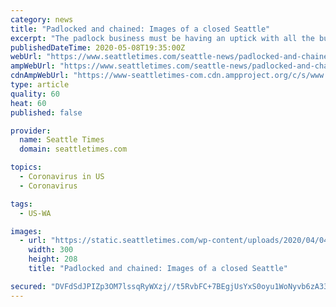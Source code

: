 ```yaml
---
category: news
title: "Padlocked and chained: Images of a closed Seattle"
excerpt: "The padlock business must be having an uptick with all the businesses closed because of the coronavirus. Widely seen in Seattle during the pandemic, locks and chains convey the sense of a city on pause."
publishedDateTime: 2020-05-08T19:35:00Z
webUrl: "https://www.seattletimes.com/seattle-news/padlocked-and-chained-images-of-a-closed-seattle/"
ampWebUrl: "https://www.seattletimes.com/seattle-news/padlocked-and-chained-images-of-a-closed-seattle/?amp=1"
cdnAmpWebUrl: "https://www-seattletimes-com.cdn.ampproject.org/c/s/www.seattletimes.com/seattle-news/padlocked-and-chained-images-of-a-closed-seattle/?amp=1"
type: article
quality: 60
heat: 60
published: false

provider:
  name: Seattle Times
  domain: seattletimes.com

topics:
  - Coronavirus in US
  - Coronavirus

tags:
  - US-WA

images:
  - url: "https://static.seattletimes.com/wp-content/uploads/2020/04/04302020_Padlocked_142653-300x208.jpg"
    width: 300
    height: 208
    title: "Padlocked and chained: Images of a closed Seattle"

secured: "DVFdSdJPIZp3OM7lssqRyWXzj//t5RvbFC+7BEgjUsYxS0oyu1WoNyvb6zA33TTJaPFKCj7Kx5pJ9f2yPsyecW/X4MJTVIZLBrDTImpuIJrRofuPVxM/obMobTEMFpSQ8JiYE91YzYlx3BYsG96BcgU5Vh2B2bfaSCzo0q0M1opNjJOiaw/Bwe7GIEIUgiZNPdQ1OjJ0GvwOicusiXX5Wb5xZVHibz0WpQyzScUvdd+faeO7N5wGqgHf7LFIpMFvM/1XSCYy462gtbMhf10gxcaUTBC+oylVcUSEq9hI40ZhDjd44e2kKmOoPx6OGTJbxOPlIEaY6yznROwRcoaYPLvwuN0E24HPVh4JMvnC3W3E4y1iC07sKWLTHjmJfzZjwR8AgdJ2ui3kOaM+/xVW1No95RWznEHse5hPXKQ7N4Xgs7eAx8jvINgF+T27WXOiNIc7ounm2vUBa/9jtk56khwQgrUPwbDbCqg2704vza8=;naUZVLFemmp7r1km7fLhfg=="
---
```


